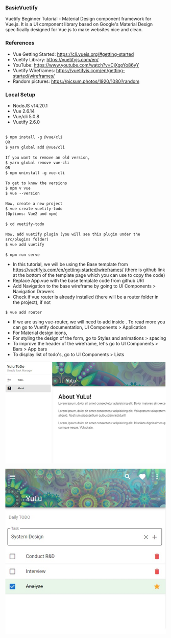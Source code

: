 ### BasicVuetify
Vuetify Beginner Tutorial - Material Design component framework for Vue.js. It is a UI component library based on Google's Material Design specifically designed for Vue.js to make websites nice and clean.


### References
* Vue Getting Started: https://cli.vuejs.org/#getting-started
* Vuetify Library: https://vuetifyjs.com/en/
* YouTube: https://www.youtube.com/watch?v=CjXgoYo86yY
* Vuetify Wireframes: https://vuetifyjs.com/en/getting-started/wireframes/
* Random pictures: https://picsum.photos/1920/1080?random

### Local Setup
* NodeJS v14.20.1
* Vue 2.6.14
* Vue/cli 5.0.8
* Vuetify 2.6.0
  
```

$ npm install -g @vue/cli
OR
$ yarn global add @vue/cli

If you want to remove an old version, 
$ yarn global remove vue-cli
OR
$ npm uninstall -g vue-cli

To get to know the versions
$ npm v vue
$ vue --version

Now, create a new project
$ vue create vuetify-todo
[Options: Vue2 and npm]

$ cd vuetify-todo

Now, add vuetify plugin (you will see this plugin under the src/plugins folder)
$ vue add vuetify

$ npm run serve
```

* In this tutorial, we will be using the Base template from https://vuetifyjs.com/en/getting-started/wireframes/ (there is github link at the bottom of the template page which you can use to copy the code)
* Replace App.vue with the base template code from github URI
* Add Navigation to the base wireframe by going to UI Components > Navigation Drawers
* Check if vue router is already installed (there will be a router folder in the project), if not
```
$ vue add router
```
* If we are using vue-router, we will need to add <router-view> inside <v-main>. To read more you can go to Vuetify documentation, UI Components > Application 
* For Material design icons, 
* For styling the design of the form, go to Styles and animations > spacing
* To improve the header of the wireframe, let's go to UI Components > Bars > App bars
* To display list of todo's, go to UI Components > Lists 


![YuLu About](assets/yulu-about.jpg)

![YuLu Tasks](assets/yulu-todo.jpg)